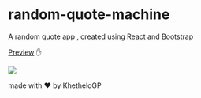 # random-quote-machine
A random quote app , created using React and Bootstrap

[Preview](https://codepen.io/Khethelogp/full/GRWNBRp) :hand:

![](https://i.ibb.co/yS4tm2K/random-quote-machine.png)

made with :heart: by KhetheloGP

